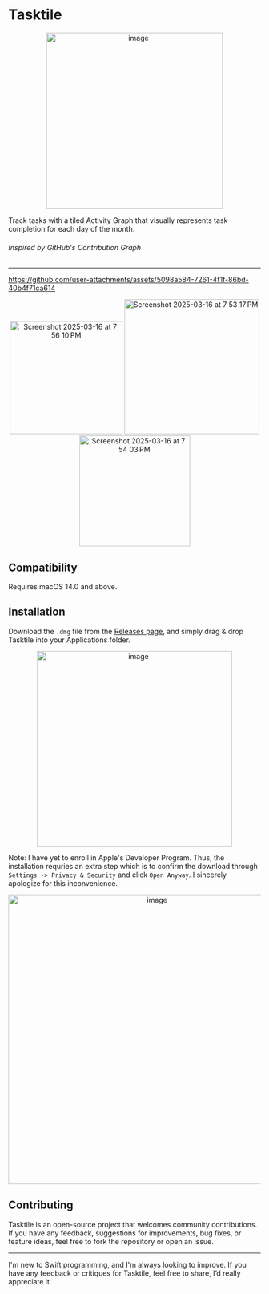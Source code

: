 # Tasktile

<p align="center">
  <img width="352" alt="image" src="https://github.com/user-attachments/assets/26e20854-5238-4862-bdd4-eeecbfcd3586" />

</p>
Track tasks with a tiled Activity Graph that visually represents task completion for each day of the month. 

###### Inspired by GitHub's Contribution Graph
---
https://github.com/user-attachments/assets/5098a584-7261-4f1f-86bd-40b4f71ca614


<p align="center">
  
  <img width="225" alt="Screenshot 2025-03-16 at 7 56 10 PM" src="https://github.com/user-attachments/assets/c50d5be5-4515-4040-ab40-72dff11b5621" />

  <img width="269" alt="Screenshot 2025-03-16 at 7 53 17 PM" src="https://github.com/user-attachments/assets/db13180f-f963-4eb2-88fe-ef856ee0bd27" />

  <img width="221" alt="Screenshot 2025-03-16 at 7 54 03 PM" src="https://github.com/user-attachments/assets/9349c6b4-9075-4c4e-9588-2898962162f1" />

</p>


## Compatibility
Requires macOS 14.0 and above.


## Installation
Download the ```.dmg``` file from the [Releases page](https://github.com/wolteh/TaskTile/releases/latest), and simply drag & drop Tasktile into your Applications folder.

<p align="center">
<img width="390" alt="image" src="https://github.com/user-attachments/assets/52938e77-a148-4d55-bd8d-d23a446ebaac" />
</p>

Note: I have yet to enroll in Apple's Developer Program. Thus, the installation requries an extra step which is to confirm the download through ```Settings -> Privacy & Security``` and click ```Open Anyway```. I sincerely apologize for this inconvenience.

<p align="center">
  <img width="578" alt="image" src="https://github.com/user-attachments/assets/ef9850d6-1c98-47f8-9429-c92ffd0dce76" />
</p>

## Contributing
Tasktile is an open-source project that welcomes community contributions. If you have any feedback, suggestions for improvements, bug fixes, or feature ideas, feel free to fork the repository or open an issue.

---
I'm new to Swift programming, and I'm always looking to improve. If you have any feedback or critiques for Tasktile, feel free to share, I’d really appreciate it.
